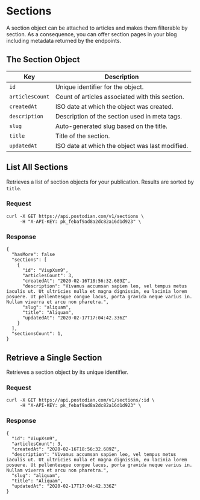 # Sections

A section object can be attached to articles and makes them filterable by section. As a consequence, you can offer section pages in your blog including metadata returned by the endpoints.

## The Section Object

| Key | Description |
| --- | --- |
| `id` | Unique identifier for the object. |
| `articlesCount` | Count of articles associated with this section. |
| `createdAt` | ISO date at which the object was created. |
| `description` | Description of the section used in meta tags. |
| `slug` | Auto-generated slug based on the title. |
| `title` | Title of the section. |
| `updatedAt` | ISO date at which the object was last modified. |

## List All Sections

Retrieves a list of section objects for your publication. Results are sorted by `title`.

### Request

```
curl -X GET https://api.postodian.com/v1/sections \
     -H "X-API-KEY: pk_febaf9ad8a2dc82a16d1d923" \
```

### Response

```
{
  "hasMore": false
  "sections": [
    {
      "id": "ViupXsm9",
      "articlesCount": 3,
      "createdAt": "2020-02-16T18:56:32.689Z",
      "description": "Vivamus accumsan sapien leo, vel tempus metus iaculis ut. Ut ultricies nulla et magna dignissim, eu lacinia lorem posuere. Ut pellentesque congue lacus, porta gravida neque varius in. Nullam viverra et arcu non pharetra.",
      "slug": "aliquam",
      "title": "Aliquam",
      "updatedAt": "2020-02-17T17:04:42.336Z"
    }
  ],
  "sectionsCount": 1,
}
```

## Retrieve a Single Section

Retrieves a section object by its unique identifier.

### Request

```
curl -X GET https://api.postodian.com/v1/sections/:id \
     -H "X-API-KEY: pk_febaf9ad8a2dc82a16d1d923" \
```

### Response

```
{
  "id": "ViupXsm9",
  "articlesCount": 3,
  "createdAt": "2020-02-16T18:56:32.689Z",
  "description": "Vivamus accumsan sapien leo, vel tempus metus iaculis ut. Ut ultricies nulla et magna dignissim, eu lacinia lorem posuere. Ut pellentesque congue lacus, porta gravida neque varius in. Nullam viverra et arcu non pharetra.",
  "slug": "aliquam",
  "title": "Aliquam",
  "updatedAt": "2020-02-17T17:04:42.336Z"
}
```
